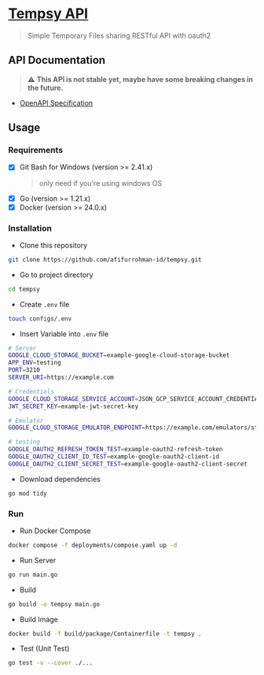 # [Tempsy API](https://api.tempsy.afifurrohman.my.id)
> Simple Temporary Files sharing RESTful API with oauth2
  
## API Documentation
> :warning: **This API is not stable yet, maybe have some breaking changes in the future.**
- [OpenAPI Specification](api/openapi-spec.yaml)

## Usage

### Requirements

- [x] Git Bash for Windows (version >= 2.41.x)
  > only need if you're using windows OS
- [x] Go (version >= 1.21.x)
- [x] Docker (version >= 24.0.x)

### Installation
- Clone this repository

```sh
git clone https://github.com/afifurrohman-id/tempsy.git
```

- Go to project directory

```sh
cd tempsy
```

- Create `.env` file

```sh
touch configs/.env
```

- Insert Variable into `.env` file

```sh
# Server
GOOGLE_CLOUD_STORAGE_BUCKET=example-google-cloud-storage-bucket
APP_ENV=testing
PORT=3210
SERVER_URI=https://example.com

# Credentials
GOOGLE_CLOUD_STORAGE_SERVICE_ACCOUNT=JSON_GCP_SERVICE_ACCOUNT_CREDENTIAL
JWT_SECRET_KEY=example-jwt-secret-key

# Emulator
GOOGLE_CLOUD_STORAGE_EMULATOR_ENDPOINT=https://example.com/emulators/storage/v1

# testing
GOOGLE_OAUTH2_REFRESH_TOKEN_TEST=example-oauth2-refresh-token
GOOGLE_OAUTH2_CLIENT_ID_TEST=example-google-oauth2-client-id
GOOGLE_OAUTH2_CLIENT_SECRET_TEST=example-google-oauth2-client-secret
```

- Download dependencies

```sh
go mod tidy
```

### Run
- Run Docker Compose

```sh
docker compose -f deployments/compose.yaml up -d
```

- Run Server

```sh
go run main.go
```

- Build
```sh
go build -o tempsy main.go
```

- Build Image

```sh
docker build -f build/package/Containerfile -t tempsy .
```

- Test (Unit Test)

```sh
go test -v --cover ./...
```
